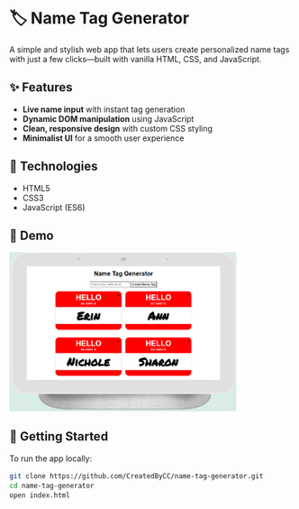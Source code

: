 # 🏷️ Name Tag Generator

A simple and stylish web app that lets users create personalized name tags with just a few clicks—built with vanilla HTML, CSS, and JavaScript.

## ✨ Features
- **Live name input** with instant tag generation
- **Dynamic DOM manipulation** using JavaScript
- **Clean, responsive design** with custom CSS styling
- **Minimalist UI** for a smooth user experience

## 🧰 Technologies
- HTML5
- CSS3
- JavaScript (ES6)

## 📸 Demo
<img src="./public/name-tag-generator.png" width="80%" />

## 🚀 Getting Started

To run the app locally:

```bash
git clone https://github.com/CreatedByCC/name-tag-generator.git
cd name-tag-generator
open index.html

